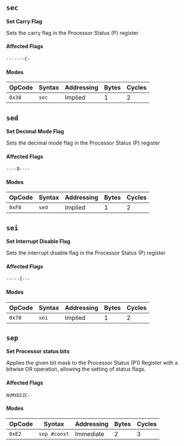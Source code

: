 
## `sec`

**Set Carry Flag**

Sets the carry flag in the Processor Status (P) register

#### Affected Flags

```
-------C-
```

#### Modes

| OpCode | Syntax   | Addressing     | Bytes | Cycles |
|--------|----------|----------------|-------|--------|
| `0x38` | `sec`    | Implied        | 1     | 2      |





## `sed`

**Set Decimal Mode Flag**

Sets the decimal mode flag in the Processor Status (P) register

#### Affected Flags

```
----D----
```

#### Modes

| OpCode | Syntax   | Addressing     | Bytes | Cycles |
|--------|----------|----------------|-------|--------|
| `0xF8` | `sed`    | Implied        | 1     | 2      |





## `sei`

**Set Interrupt Disable Flag**

Sets the interrupt disable flag in the Processor Status (P) register

#### Affected Flags

```
-----I---
```

#### Modes

| OpCode | Syntax   | Addressing     | Bytes | Cycles |
|--------|----------|----------------|-------|--------|
| `0x78` | `sei`    | Implied        | 1     | 2      |





## `sep`

**Set Processor status bits**

Applies the given bit mask to the Processor Status (P1) Register with a bitwise OR operation, allowing the setting of status flags.

#### Affected Flags

```
NVMXDIZC-
```

#### Modes

| OpCode | Syntax       | Addressing     | Bytes | Cycles |
|--------|--------------|----------------|-------|--------|
| `0xE2` | `sep #const` | Immediate      | 2     | 3      |
